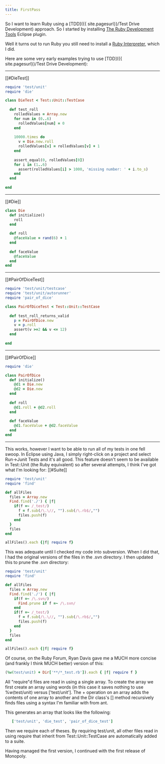 ```yaml
---
title: FirstPass
---
```

 So I want to learn Ruby using a [TDD]({{ site.pagesurl}}/Test Drive Development) approach. So I started by installing [The Ruby Development Tools](http://rubyeclipse.sourceforge.net/download.rdt.html|) Eclipse plugin.

Well it turns out to run Ruby you still need to install a [Ruby Interpreter](http://rubyforge.org/frs/?group_id=167), which I did.

Here are some very early examples trying to use [TDD]({{ site.pagesurl}}/Test Drive Development):

----
[[#DieTest]]
```ruby
require 'test/unit'
require 'die'

class DieTest < Test::Unit::TestCase
  
  def test_roll
    rolledValues = Array.new
    for num in (0..6)
      rolledValues[num] = 0
    end
    
    10000.times do
      v = Die.new.roll
      rolledValues[v] = rolledValues[v] + 1
    end
    
    assert_equal(0, rolledValues[0])
    for i in (1..6)
      assert(rolledValues[i] > 1000, 'missing number: ' + i.to_s)
    end
  end
  
end
```
----
[[#Die]]
```ruby
class Die
  def initialize()
    roll
  end
  
  def roll
    @faceValue = rand(6) + 1
  end 
  
  def faceValue
    @faceValue
  end
end
```
----
[[#PairOfDiceTest]]
```ruby
require 'test/unit/testcase'
require 'test/unit/autorunner'
require 'pair_of_dice'

class PairOfDiceTest < Test::Unit::TestCase
 
  def test_roll_returns_valid
    p = PairOfDice.new
    v = p.roll
    assert(v >=2 && v <= 12)
  end 
  
end
```
----
[[#PairOfDice]]
```ruby
require 'die'

class PairOfDice
  def initialize()
    @d1 = Die.new
    @d2 = Die.new
  end  
  
  def roll
    @d1.roll + @d2.roll
  end
  
  def faceValue
    @d1.faceValue + @d2.faceValue
  end
end
```
----
This works, however I want to be able to run all of my tests in one fell swoop. In Eclipse using Java, I simply right-click on a project and select Run->Junit Tests and it's all good. This feature doesn't seem to be available in Test::Unit (the Ruby equivalent) so after several attempts, I think I've got what I'm looking for:
[[#Suite]]
```ruby
require 'test/unit'
require 'find'

def allFiles
  files = Array.new
  Find.find('./') { |f| 
    if(f =~ /_test/)
      f = f.sub(/\.\//, "").sub(/\.rb$/,"")
      files.push(f) 
    end
  }
  files
end

allFiles().each {|f| require f}
```

This was adequate until I checked my code into subversion. When I did that, I had the original versions of the files in the .svn directory. I then updated this to prune the .svn directory:
```ruby
require 'test/unit'
require 'find'

def allFiles
  files = Array.new
  Find.find('./') { |f| 
    if(f =~ /\.svn/)
      Find.prune if f =~ /\.svn/
    end
    if(f =~ /_test/)
      f = f.sub(/\.\//, "").sub(/\.rb$/,"")
      files.push(f) 
    end
  }
  files
end

allFiles().each {|f| require f}
```

Of course, on the Ruby Forum, Ryan Davis gave me a MUCH more concise (and frankly I think MUCH better) version of this:
```ruby
(%w(test/unit) + Dir['**/*_test.rb']).each { |f| require f }
```

All "require"d files are read in using a single array. To create the array we first create an array using words (in this case it saves nothing to use %w(test/unit) versus ['test/unit']. The + operation on an array adds the contents of one array to another and the Dir class's [] method recursively finds files using a syntax I'm familiar with from ant.

This generates an array that looks like the following:
```ruby
   ['test/unit', 'die_test', 'pair_of_dice_test']
```

Then we require each of theses. By requiring test/unit, all other files read in using require that inherit from Test::Unit::TestCase are automatically added to a suite.

Having managed the first version, I continued with the first release of Monopoly.
